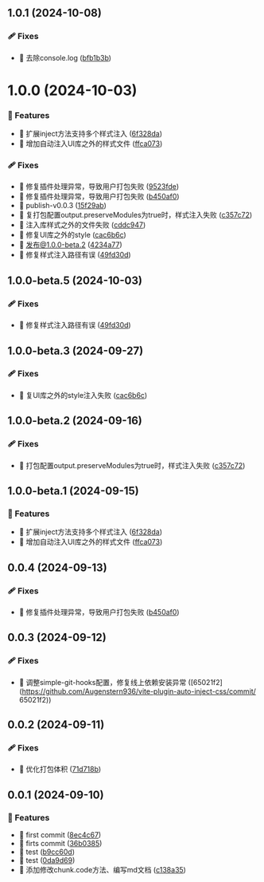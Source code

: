 ## 1.0.1 (2024-10-08)

### 🩹 Fixes

- 🐛 去除console.log ([bfb1b3b](https://github.com/Augenstern936/vite-plugin-auto-inject-css/commit/bfb1b3b))

# 1.0.0 (2024-10-03)

### 🚀 Features

- 🚀 扩展inject方法支持多个样式注入 ([6f328da](https://github.com/Augenstern936/vite-plugin-auto-inject-css/commit/6f328da))
- 🚀 增加自动注入UI库之外的样式文件 ([ffca073](https://github.com/Augenstern936/vite-plugin-auto-inject-css/commit/ffca073))

### 🩹 Fixes

- 🐛 修复插件处理异常，导致用户打包失败 ([9523fde](https://github.com/Augenstern936/vite-plugin-auto-inject-css/commit/9523fde))
- 🐛 修复插件处理异常，导致用户打包失败 ([b450af0](https://github.com/Augenstern936/vite-plugin-auto-inject-css/commit/b450af0))
- 🐛 publish-v0.0.3 ([15f29ab](https://github.com/Augenstern936/vite-plugin-auto-inject-css/commit/15f29ab))
- 🐛 复打包配置output.preserveModules为true时，样式注入失败 ([c357c72](https://github.com/Augenstern936/vite-plugin-auto-inject-css/commit/c357c72))
- 🐛 注入库样式之外的文件失败 ([cddc947](https://github.com/Augenstern936/vite-plugin-auto-inject-css/commit/cddc947))
- 🐛 修复UI库之外的style ([cac6b6c](https://github.com/Augenstern936/vite-plugin-auto-inject-css/commit/cac6b6c))
- 🐛 发布@1.0.0-beta.2 ([4234a77](https://github.com/Augenstern936/vite-plugin-auto-inject-css/commit/4234a77))
- 🐛 修复样式注入路径有误 ([49fd30d](https://github.com/Augenstern936/vite-plugin-auto-inject-css/commit/49fd30d))

## 1.0.0-beta.5 (2024-10-03)

### 🩹 Fixes

- 🐛 修复样式注入路径有误 ([49fd30d](https://github.com/Augenstern936/vite-plugin-auto-inject-css/commit/49fd30d))

## 1.0.0-beta.3 (2024-09-27)

### 🩹 Fixes

- 🐛 复UI库之外的style注入失败 ([cac6b6c](https://github.com/Augenstern936/vite-plugin-auto-inject-css/commit/cac6b6c))

## 1.0.0-beta.2 (2024-09-16)

### 🩹 Fixes

- 🐛 打包配置output.preserveModules为true时，样式注入失败 ([c357c72](https://github.com/Augenstern936/vite-plugin-auto-inject-css/commit/c357c72))

## 1.0.0-beta.1 (2024-09-15)

### 🚀 Features

- 🚀 扩展inject方法支持多个样式注入 ([6f328da](https://github.com/Augenstern936/vite-plugin-auto-inject-css/commit/6f328da))
- 🚀 增加自动注入UI库之外的样式文件 ([ffca073](https://github.com/Augenstern936/vite-plugin-auto-inject-css/commit/ffca073))

## 0.0.4 (2024-09-13)

### 🩹 Fixes

- 🐛 修复插件处理异常，导致用户打包失败 ([b450af0](https://github.com/Augenstern936/vite-plugin-auto-inject-css/commit/b450af0))

## 0.0.3 (2024-09-12)

### 🩹 Fixes

- 🐛 调整simple-git-hooks配置，修复线上依赖安装异常 ([65021f2](https://github.com/Augenstern936/vite-plugin-auto-inject-css/commit/
  65021f2))

## 0.0.2 (2024-09-11)

### 🩹 Fixes

- 🔨 优化打包体积 ([71d718b](https://github.com/Augenstern936/vite-plugin-auto-inject-css/commit/71d718b))

## 0.0.1 (2024-09-10)

### 🚀 Features

- 🚀 first commit ([8ec4c67](https://github.com/Augenstern936/vite-plugin-auto-inject-css/commit/8ec4c67))
- 🚀 firts commit ([36b0385](https://github.com/Augenstern936/vite-plugin-auto-inject-css/commit/36b0385))
- 🚀 test ([b9cc60d](https://github.com/Augenstern936/vite-plugin-auto-inject-css/commit/b9cc60d))
- 🚀 test ([0da9d69](https://github.com/Augenstern936/vite-plugin-auto-inject-css/commit/0da9d69))
- 🚀 添加修改chunk.code方法、编写md文档 ([c138a35](https://github.com/Augenstern936/vite-plugin-auto-inject-css/commit/c138a35))
